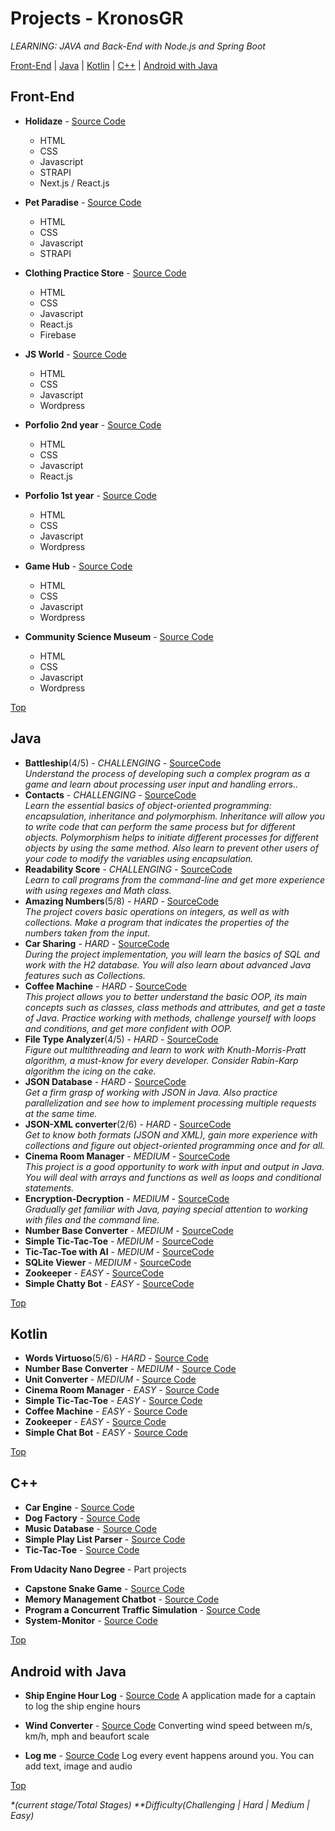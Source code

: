 # Projects - KronosGR

_LEARNING: JAVA and Back-End with Node.js and Spring Boot_

[Front-End](#front-end) | [Java](#java) | [Kotlin](#kotlin) | [C++](#c) | [Android with Java](#android-with-java)

## Front-End

- **Holidaze** - [Source Code](https://github.com/kronosGR/ca-portfolio-react)

  - HTML
  - CSS
  - Javascript
  - STRAPI
  - Next.js / React.js

- **Pet Paradise** - [Source Code](https://github.com/kronosGR/Georgios-Katsanakis-semester-project-2)

  - HTML
  - CSS
  - Javascript
  - STRAPI

- **Clothing Practice Store** - [Source Code](https://github.com/kronosGR/React.js-crown-clothing)

  - HTML
  - CSS
  - Javascript
  - React.js
  - Firebase

- **JS World** - [Source Code](https://github.com/kronosGR/JSWorld)

  - HTML
  - CSS
  - Javascript
  - Wordpress

- **Porfolio 2nd year** - [Source Code](https://github.com/kronosGR/9-portfolio-2-reactjs)

  - HTML
  - CSS
  - Javascript
  - React.js

- **Porfolio 1st year** - [Source Code](https://github.com/kronosGR/portfolio)

  - HTML
  - CSS
  - Javascript
  - Wordpress

- **Game Hub** - [Source Code](https://github.com/kronosGR/GameHub)

  - HTML
  - CSS
  - Javascript
  - Wordpress

- **Community Science Museum** - [Source Code](https://github.com/kronosGR/CSM)
  - HTML
  - CSS
  - Javascript
  - Wordpress

[Top](#projects---kronosgr)

## Java

- **Battleship**(4/5) - _CHALLENGING_ - [SourceCode](https://github.com/kronosGR/Java-Battleship/tree/master/Battleship/task/src/battleship)  
  _Understand the process of developing such a complex program as a game and learn about processing user input and handling errors.._
- **Contacts** - _CHALLENGING_ - [SourceCode](https://github.com/kronosGR/Java-Contacts/tree/master/Contacts/task/src/contacts)  
  _Learn the essential basics of object-oriented programming: encapsulation, inheritance and polymorphism. Inheritance will allow you to write code that can perform the same process but for different objects. Polymorphism helps to initiate different processes for different objects by using the same method. Also learn to prevent other users of your code to modify the variables using encapsulation._
- **Readability Score** - _CHALLENGING_ - [SourceCode](https://github.com/kronosGR/Java-ReadabilityScore/tree/master/Readability%20Score/task/src/readability)  
   _Learn to call programs from the command-line and get more experience with using regexes and Math class._
- **Amazing Numbers**(5/8) - _HARD_ - [SourceCode](https://github.com/kronosGR/Java-Amazing_Numbers/tree/master/Amazing%20Numbers/task/src/numbers)  
  _The project covers basic operations on integers, as well as with collections. Make a program that indicates the properties of the numbers taken from the input._
- **Car Sharing** - _HARD_ - [SourceCode](https://github.com/kronosGR/JAVA-CarSharing/tree/master/Car%20Sharing/task/src/carsharing)  
  _During the project implementation, you will learn the basics of SQL and work with the H2 database. You will also learn about advanced Java features such as Collections._
- **Coffee Machine** - _HARD_ - [SourceCode](https://github.com/kronosGR/Java_CoffeeMachine/tree/master/Coffee%20Machine/task/src/machine)  
  _This project allows you to better understand the basic OOP, its main concepts such as classes, class methods and attributes, and get a taste of Java. Practice working with methods, challenge yourself with loops and conditions, and get more confident with OOP._
- **File Type Analyzer**(4/5) - _HARD_ - [SourceCode](https://github.com/kronosGR/Java-FileTypeAnalyzer/tree/master/File%20Type%20Analyzer/task/src/analyzer)  
  _Figure out multithreading and learn to work with Knuth-Morris-Pratt algorithm, a must-know for every developer. Consider Rabin-Karp algorithm the icing on the cake._
- **JSON Database** - _HARD_ - [SourceCode](https://github.com/kronosGR/Java-JSONdatabase/tree/master/JSON%20Database/task/src)  
  _Get a firm grasp of working with JSON in Java. Also practice parallelization and see how to implement processing multiple requests at the same time._
- **JSON-XML converter**(2/6) - _HARD_ - [SourceCode](https://github.com/kronosGR/Java_JSON-XMLconverter/tree/master/JSON%20-%20XML%20converter/task/src/converter)  
  _Get to know both formats (JSON and XML), gain more experience with collections and figure out object-oriented programming once and for all._
- **Cinema Room Manager** - _MEDIUM_ - [SourceCode](https://github.com/kronosGR/Java_CinemaRoomManager/tree/master/Cinema%20Room%20Manager/task/src/cinema)  
  _This project is a good opportunity to work with input and output in Java. You will deal with arrays and functions as well as loops and conditional statements._
- **Encryption-Decryption** - _MEDIUM_ - [SourceCode](https://github.com/kronosGR/Java-Encryption-Decryption/tree/master/Encryption-Decryption/task/src/encryptdecrypt)  
  _Gradually get familiar with Java, paying special attention to working with files and the command line._
- **Number Base Converter** - _MEDIUM_ - [SourceCode](https://github.com/kronosGR/Java-NumberBaseConverter)
- **Simple Tic-Tac-Toe** - _MEDIUM_ - [SourceCode](https://github.com/kronosGR/Java_SimpleTic-Tac-Toe)
- **Tic-Tac-Toe with AI** - _MEDIUM_ - [SourceCode](https://github.com/kronosGR/Java_Tic-Tac-ToeWithAI)
- **SQLite Viewer** - _MEDIUM_ - [SourceCode](https://github.com/kronosGR/Java-SQLiteViewer)
- **Zookeeper** - _EASY_ - [SourceCode](https://github.com/kronosGR/Java-Zookeeper)
- **Simple Chatty Bot** - _EASY_ - [SourceCode](https://github.com/kronosGR/Java_SimpleChattyBot)

[Top](#projects---kronosgr)

## Kotlin

- **Words Virtuoso**(5/6) - _HARD_ - [Source Code](https://github.com/kronosGR/Kotlin_WordsVirtuoso)
- **Number Base Converter** - _MEDIUM_ - [Source Code](https://github.com/kronosGR/Kotlin_NumberBaseConverter)
- **Unit Converter** - _MEDIUM_ - [Source Code](https://github.com/kronosGR/Kotlin_UnitConverter)
- **Cinema Room Manager** - _EASY_ - [Source Code](https://github.com/kronosGR/Kotlin_CinemaRoomManager)
- **Simple Tic-Tac-Toe** - _EASY_ - [Source Code](https://github.com/kronosGR/Kotlin_SimpleTic-Tac-Toe)
- **Coffee Machine** - _EASY_ - [Source Code](https://github.com/kronosGR/Kotlin_CoffeeMachine)
- **Zookeeper** - _EASY_ - [Source Code](https://github.com/kronosGR/Kotlin-Zookeeper)
- **Simple Chat Bot** - _EASY_ - [Source Code](https://github.com/kronosGR/Kotlin-SimpleChattyBot)

[Top](#projects---kronosgr)

## C++

- **Car Engine** - [Source Code](https://github.com/kronosGR/CPP-Car-engine)
- **Dog Factory** - [Source Code](https://github.com/kronosGR/CPP-DogFactory)
- **Music Database** - [Source Code](https://github.com/kronosGR/CPP-MusicDB)
- **Simple Play List Parser** - [Source Code](https://github.com/kronosGR/CPP-PlaylistParser)
- **Tic-Tac-Toe** - [Source Code](https://github.com/kronosGR/CPP-tictactoe)

**From Udacity Nano Degree** - Part projects

- **Capstone Snake Game** - [Source Code](https://github.com/kronosGR/CPP-Capstone-Snake_game)
- **Memory Management Chatbot** - [Source Code](https://github.com/kronosGR/CPP-Memory-Management-Chatbot)
- **Program a Concurrent Traffic Simulation** - [Source Code](https://github.com/kronosGR/CPP-Concurrent-Traffic-Simulation)
- **System-Monitor** - [Source Code](https://github.com/kronosGR/CPP-SystemMonitor-Linux)

[Top](#projects---kronosgr)

## Android with Java

- **Ship Engine Hour Log** - [Source Code](https://github.com/kronosGR/Java-ShipEngineHourLog)
  A application made for a captain to log the ship engine hours

- **Wind Converter** - [Source Code](https://github.com/kronosGR/Java-WindConverter)
  Converting wind speed between m/s, km/h, mph and beaufort scale

- **Log me** - [Source Code](https://github.com/kronosGR/Java-Logme)
  Log every event happens around you. You can add text, image and audio

[Top](#projects---kronosgr)

_\*(current stage/Total Stages)_
_\*\*Difficulty(Challenging | Hard | Medium | Easy)_
